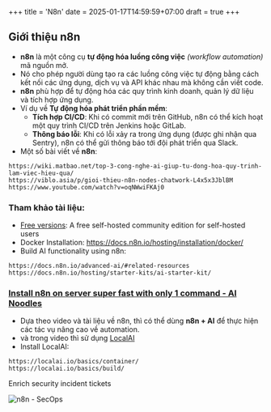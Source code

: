 +++
title = 'N8n'
date = 2025-01-17T14:59:59+07:00
draft = true
+++

## Giới thiệu n8n
- **n8n** là một công cụ **tự động hóa luồng công việc** *(workflow automation)* mã nguồn mở. 
- Nó cho phép người dùng tạo ra các luồng công việc tự động bằng cách kết nối các ứng dụng, dịch vụ và API khác nhau mà không cần viết code.
- **n8n** phù hợp để tự động hóa các quy trình kinh doanh, quản lý dữ liệu và tích hợp ứng dụng.
- Ví dụ về **Tự động hóa phát triển phần mềm**:
	- **Tích hợp CI/CD**: Khi có commit mới trên GitHub, n8n có thể kích hoạt một quy trình CI/CD trên Jenkins hoặc GitLab.
	- **Thông báo lỗi**: Khi có lỗi xảy ra trong ứng dụng (được ghi nhận qua Sentry), n8n có thể gửi thông báo tới đội phát triển qua Slack.
- Một số bài viết về **n8n**:
```
https://wiki.matbao.net/top-3-cong-nghe-ai-giup-tu-dong-hoa-quy-trinh-lam-viec-hieu-qua/
https://viblo.asia/p/gioi-thieu-n8n-nodes-chatwork-L4x5x3JblBM
https://www.youtube.com/watch?v=oqNWwiFKAj0
```

### Tham khảo tài liệu:
- [Free versions](https://docs.n8n.io/choose-n8n/#licenses): A free self-hosted community edition for self-hosted users
- Docker Installation: https://docs.n8n.io/hosting/installation/docker/
- Build AI functionality using n8n: 
```
https://docs.n8n.io/advanced-ai/#related-resources
https://docs.n8n.io/hosting/starter-kits/ai-starter-kit/
```

### [Install n8n on server super fast with only 1 command - AI Noodles](https://www.youtube.com/watch?v=OfLYgNmsKoQ)
- Dựa theo video và tài liệu về n8n, thì có thể dùng **n8n + AI** để thực hiện các tác vụ nâng cao về automation.
- và trong video thì sử dụng [LocalAI](https://localai.io/)
- Install LocalAI:
```
https://localai.io/basics/container/
https://localai.io/basics/build/
```

Enrich security incident tickets

![n8n - SecOps](https://n8niostorageaccount.blob.core.windows.net/n8nio-strapi-blobs-prod/assets/secops_usecase_4c6aaad973.png)

